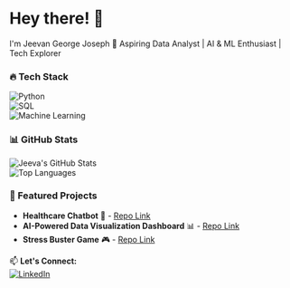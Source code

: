 # Hey there! 👋 
I'm Jeevan George Joseph 
🚀 Aspiring Data Analyst | AI & ML Enthusiast | Tech Explorer  

### 🔥 Tech Stack  
![Python](https://img.shields.io/badge/Python-3776AB?style=for-the-badge&logo=python&logoColor=white)  
![SQL](https://img.shields.io/badge/SQL-007ACC?style=for-the-badge&logo=mysql&logoColor=white)  
![Machine Learning](https://img.shields.io/badge/Machine%20Learning-ffcc00?style=for-the-badge&logo=sklearn&logoColor=black)  

### 📊 GitHub Stats  
![Jeeva's GitHub Stats](https://github-readme-stats.vercel.app/api?username=YOUR_GITHUB_USERNAME&show_icons=true&theme=radical)  
![Top Languages](https://github-readme-stats.vercel.app/api/top-langs/?username=YOUR_GITHUB_USERNAME&layout=compact&theme=radical)  

### 🚀 Featured Projects  
- **Healthcare Chatbot** 🏥 - [Repo Link](#)  
- **AI-Powered Data Visualization Dashboard** 📊 - [Repo Link](#)  
- **Stress Buster Game** 🎮 - [Repo Link](#)  

📫 **Let's Connect:**  
[![LinkedIn](https://img.shields.io/badge/LinkedIn-blue?style=for-the-badge&logo=linkedin)]([www.linkedin.com/in/jeevan-george-joseph-05a640245](https://www.linkedin.com/in/jeevan-george-joseph-05a640245/))  

